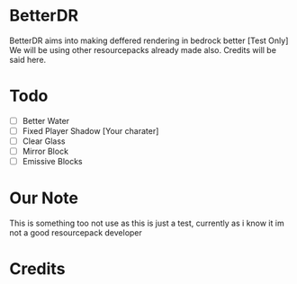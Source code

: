# BetterDR
BetterDR aims into making deffered rendering in bedrock better [Test Only]
We will be using other resourcepacks already made also. Credits will be said here.
# Todo 
- [ ] Better Water
- [ ] Fixed Player Shadow [Your charater]
- [ ] Clear Glass
- [ ] Mirror Block
- [ ] Emissive Blocks
# Our Note
This is something too not use as this is just a test, currently as i know it im not a good resourcepack developer
# Credits
